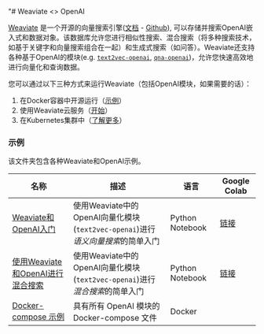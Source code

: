 "# Weaviate <> OpenAI

[​Weaviate](https://weaviate.io) 是一个开源的向量搜索引擎([文档](https://weaviate.io/developers/weaviate) - [Github](https://github.com/weaviate/weaviate)), 可以存储并搜索OpenAI嵌入式和数据对象。该数据库允许您进行相似性搜索、混合搜索（将多种搜索技术，如基于关键字和向量搜索组合在一起）和生成式搜索（如问答）。Weaviate还支持各种基于OpenAI的模块(e.g. [`text2vec-openai`](https://weaviate.io/developers/weaviate/modules/retriever-vectorizer-modules/text2vec-openai), [`qna-openai`](https://weaviate.io/developers/weaviate/modules/reader-generator-modules/qna-openai))，允许您快速高效地进行向量化和查询数据。

您可以通过以下三种方式来运行Weaviate（包括OpenAI模块，如果需要的话）：

1. 在Docker容器中开源运行（[示例](./docker-compose.yml)）
2. 使用Weaviate云服务（[开始](https://weaviate.io/developers/weaviate/quickstart/installation#weaviate-cloud-service)）
3. 在Kubernetes集群中（[了解更多](https://weaviate.io/developers/weaviate/installation/kubernetes)）

### 示例

该文件夹包含各种Weaviate和OpenAI示例。

| 名称 | 描述 | 语言 | Google Colab |
| --- | --- | --- | --- |
| [Weaviate和OpenAI入门](./getting-started-with-weaviate-and-openai.ipynb) | 使用Weaviate中的OpenAI向量化模块(`text2vec-openai`)进行*语义向量搜索*的简单入门 | Python Notebook | [链接](https://colab.research.google.com/drive/1RxpDE_ruCnoBB3TfwAZqdjYgHJhtdwhK) |
| [使用Weaviate和OpenAI进行混合搜索](./hybrid-search-with-weaviate-and-openai.ipynb) | 使用Weaviate中的OpenAI向量化模块(`text2vec-openai`)进行*混合搜索*的简单入门 | Python Notebook | [链接](https://colab.research.google.com/drive/1E75BALWoKrOjvUhaznJKQO0A-B1QUPZ4) |"| [使用 Weaviate 和 OpenAI 进行问题回答](./question-answering-with-weaviate-and-openai.ipynb) | 使用 Weaviate (`qna-openai`) 中的 OpenAI Q&A 模块进行 *问题回答 (Q&A)* 的简单入门 | Python Notebook | [链接](https://colab.research.google.com/drive/1pUerUZrJaknEboDxDxsuf3giCK0MJJgm) |
| [Docker-compose 示例](./docker-compose.yml) | 具有所有 OpenAI 模块的 Docker-compose 文件 | Docker |